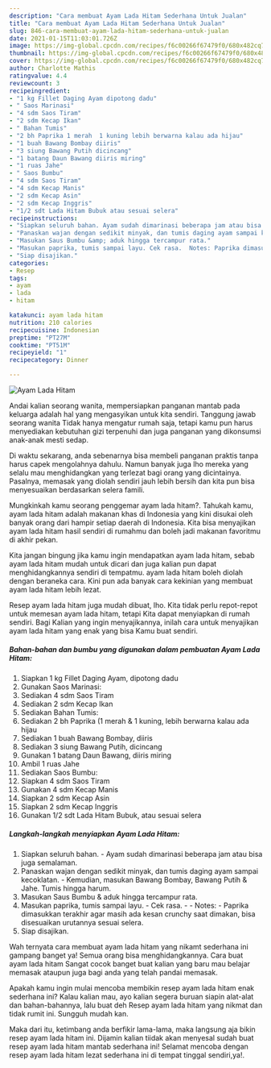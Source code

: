 ```yaml
---
description: "Cara membuat Ayam Lada Hitam Sederhana Untuk Jualan"
title: "Cara membuat Ayam Lada Hitam Sederhana Untuk Jualan"
slug: 846-cara-membuat-ayam-lada-hitam-sederhana-untuk-jualan
date: 2021-01-15T11:03:01.726Z
image: https://img-global.cpcdn.com/recipes/f6c00266f67479f0/680x482cq70/ayam-lada-hitam-foto-resep-utama.jpg
thumbnail: https://img-global.cpcdn.com/recipes/f6c00266f67479f0/680x482cq70/ayam-lada-hitam-foto-resep-utama.jpg
cover: https://img-global.cpcdn.com/recipes/f6c00266f67479f0/680x482cq70/ayam-lada-hitam-foto-resep-utama.jpg
author: Charlotte Mathis
ratingvalue: 4.4
reviewcount: 3
recipeingredient:
- "1 kg Fillet Daging Ayam dipotong dadu"
- " Saos Marinasi"
- "4 sdm Saos Tiram"
- "2 sdm Kecap Ikan"
- " Bahan Tumis"
- "2 bh Paprika 1 merah  1 kuning lebih berwarna kalau ada hijau"
- "1 buah Bawang Bombay diiris"
- "3 siung Bawang Putih dicincang"
- "1 batang Daun Bawang diiris miring"
- "1 ruas Jahe"
- " Saos Bumbu"
- "4 sdm Saos Tiram"
- "4 sdm Kecap Manis"
- "2 sdm Kecap Asin"
- "2 sdm Kecap Inggris"
- "1/2 sdt Lada Hitam Bubuk atau sesuai selera"
recipeinstructions:
- "Siapkan seluruh bahan. Ayam sudah dimarinasi beberapa jam atau bisa juga semalaman."
- "Panaskan wajan dengan sedikit minyak, dan tumis daging ayam sampai kecoklatan. Kemudian, masukan Bawang Bombay, Bawang Putih &amp; Jahe. Tumis hingga harum."
- "Masukan Saus Bumbu &amp; aduk hingga tercampur rata."
- "Masukan paprika, tumis sampai layu. Cek rasa.  Notes: Paprika dimasukkan terakhir agar masih ada kesan crunchy saat dimakan, bisa disesuaikan urutannya sesuai selera."
- "Siap disajikan."
categories:
- Resep
tags:
- ayam
- lada
- hitam

katakunci: ayam lada hitam 
nutrition: 210 calories
recipecuisine: Indonesian
preptime: "PT27M"
cooktime: "PT51M"
recipeyield: "1"
recipecategory: Dinner

---
```



![Ayam Lada Hitam](https://img-global.cpcdn.com/recipes/f6c00266f67479f0/680x482cq70/ayam-lada-hitam-foto-resep-utama.jpg)

Andai kalian seorang wanita, mempersiapkan panganan mantab pada keluarga adalah hal yang mengasyikan untuk kita sendiri. Tanggung jawab seorang  wanita Tidak hanya mengatur rumah saja, tetapi kamu pun harus menyediakan kebutuhan gizi terpenuhi dan juga panganan yang dikonsumsi anak-anak mesti sedap.

Di waktu  sekarang, anda sebenarnya bisa membeli panganan praktis tanpa harus capek mengolahnya dahulu. Namun banyak juga lho mereka yang selalu mau menghidangkan yang terlezat bagi orang yang dicintainya. Pasalnya, memasak yang diolah sendiri jauh lebih bersih dan kita pun bisa menyesuaikan berdasarkan selera famili. 



Mungkinkah kamu seorang penggemar ayam lada hitam?. Tahukah kamu, ayam lada hitam adalah makanan khas di Indonesia yang kini disukai oleh banyak orang dari hampir setiap daerah di Indonesia. Kita bisa menyajikan ayam lada hitam hasil sendiri di rumahmu dan boleh jadi makanan favoritmu di akhir pekan.

Kita jangan bingung jika kamu ingin mendapatkan ayam lada hitam, sebab ayam lada hitam mudah untuk dicari dan juga kalian pun dapat menghidangkannya sendiri di tempatmu. ayam lada hitam boleh diolah dengan beraneka cara. Kini pun ada banyak cara kekinian yang membuat ayam lada hitam lebih lezat.

Resep ayam lada hitam juga mudah dibuat, lho. Kita tidak perlu repot-repot untuk memesan ayam lada hitam, tetapi Kita dapat menyiapkan di rumah sendiri. Bagi Kalian yang ingin menyajikannya, inilah cara untuk menyajikan ayam lada hitam yang enak yang bisa Kamu buat sendiri.

<!--inarticleads1-->

##### Bahan-bahan dan bumbu yang digunakan dalam pembuatan Ayam Lada Hitam:

1. Siapkan 1 kg Fillet Daging Ayam, dipotong dadu
1. Gunakan  Saos Marinasi:
1. Sediakan 4 sdm Saos Tiram
1. Sediakan 2 sdm Kecap Ikan
1. Sediakan  Bahan Tumis:
1. Sediakan 2 bh Paprika (1 merah &amp; 1 kuning, lebih berwarna kalau ada hijau
1. Sediakan 1 buah Bawang Bombay, diiris
1. Sediakan 3 siung Bawang Putih, dicincang
1. Gunakan 1 batang Daun Bawang, diiris miring
1. Ambil 1 ruas Jahe
1. Sediakan  Saos Bumbu:
1. Siapkan 4 sdm Saos Tiram
1. Gunakan 4 sdm Kecap Manis
1. Siapkan 2 sdm Kecap Asin
1. Siapkan 2 sdm Kecap Inggris
1. Gunakan 1/2 sdt Lada Hitam Bubuk, atau sesuai selera




<!--inarticleads2-->

##### Langkah-langkah menyiapkan Ayam Lada Hitam:

1. Siapkan seluruh bahan. - Ayam sudah dimarinasi beberapa jam atau bisa juga semalaman.
1. Panaskan wajan dengan sedikit minyak, dan tumis daging ayam sampai kecoklatan. - Kemudian, masukan Bawang Bombay, Bawang Putih &amp; Jahe. Tumis hingga harum.
1. Masukan Saus Bumbu &amp; aduk hingga tercampur rata.
1. Masukan paprika, tumis sampai layu. - Cek rasa. -  - Notes: - Paprika dimasukkan terakhir agar masih ada kesan crunchy saat dimakan, bisa disesuaikan urutannya sesuai selera.
1. Siap disajikan.




Wah ternyata cara membuat ayam lada hitam yang nikamt sederhana ini gampang banget ya! Semua orang bisa menghidangkannya. Cara buat ayam lada hitam Sangat cocok banget buat kalian yang baru mau belajar memasak ataupun juga bagi anda yang telah pandai memasak.

Apakah kamu ingin mulai mencoba membikin resep ayam lada hitam enak sederhana ini? Kalau kalian mau, ayo kalian segera buruan siapin alat-alat dan bahan-bahannya, lalu buat deh Resep ayam lada hitam yang nikmat dan tidak rumit ini. Sungguh mudah kan. 

Maka dari itu, ketimbang anda berfikir lama-lama, maka langsung aja bikin resep ayam lada hitam ini. Dijamin kalian tiidak akan menyesal sudah buat resep ayam lada hitam mantab sederhana ini! Selamat mencoba dengan resep ayam lada hitam lezat sederhana ini di tempat tinggal sendiri,ya!.

